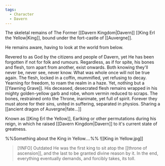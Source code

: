 ```yaml
---
tags:
  - Character
  - Davern
---
```

The skeletal remains of The Former [[Davern Kingdom|Davern]] [[King Erl the Yellow|King]], bound under the fort-castle of [[Auvergne]].

He remains aware, having to look at the world from below.

Revered to as God by the citizens and people of Davern, yet He has been forgotten if not for folk and rumours. Regardless, as if for spite, his bones and flesh, torn apart from another, exist onwards. 
Both knowing they'll never be, never see, never know. What was whole once will not be true again. 
The flesh, locked in a coffin, mummified, yet refusing to decay. 
Yearning for freedom, to roam the realm in a haze. 
	Yet, nothing but a [[Yawning Grave]]. 
His deceased, desecrated flesh remains wrapped in his mighty golden-yellow garb and robe, whom vermin reduced to scraps.
The bones, restrained onto the Throne, inanimate, yet full of spirit. 
Forever they must atone for their sins, united in suffering, separated in physios. 
Sharing a [[ancient dragon of Auvergne|fate...]]


Known as [[King Erl the Yellow]], Earlking or other permutations during his reign, in which he raised [[Davern Kingdom|Davern]] to it's current state of greatness. 

%%Something about the King in Yellow....%%
![[King in Yellow.jpg]]

> [!INFO] Outdated
> He was the first king to sit atop the [[throne of ascension]], and the last to be granted divine reason by it. In the end, everything eventually demands, and forcibly takes, its toll. 
